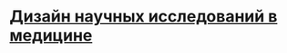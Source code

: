 # [Дизайн научных исследований в медицине][def]

[def]: https://www.sechenovmedj.com/jour/article/view/283?locale=ru_RU#tab1